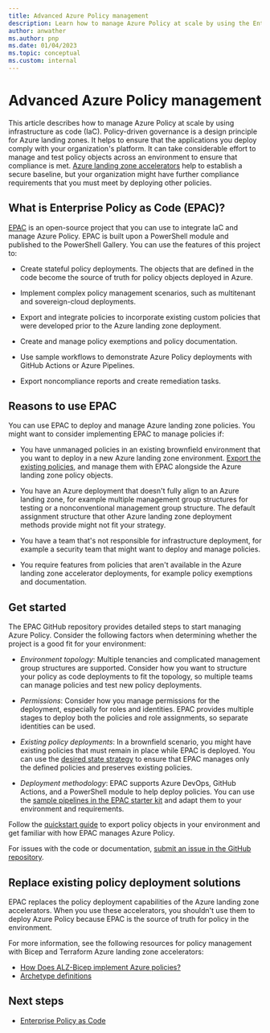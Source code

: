 ```yaml
---
title: Advanced Azure Policy management
description: Learn how to manage Azure Policy at scale by using the Enterprise Policy as Code (EPAC) open-source project and integrating IaC into your environment.
author: anwather
ms.author: pnp
ms.date: 01/04/2023
ms.topic: conceptual
ms.custom: internal
---
```


# Advanced Azure Policy management

This article describes how to manage Azure Policy at scale by using infrastructure as code (IaC). Policy-driven governance is a design principle for Azure landing zones. It helps to ensure that the applications you deploy comply with your organization's platform. It can take considerable effort to manage and test policy objects across an environment to ensure that compliance is met. [Azure landing zone accelerators](/azure/architecture/landing-zones/landing-zone-deploy) help to establish a secure baseline, but your organization might have further compliance requirements that you must meet by deploying other policies.

## What is Enterprise Policy as Code (EPAC)?

[EPAC](https://azure.github.io/enterprise-azure-policy-as-code) is an open-source project that you can use to integrate IaC and manage Azure Policy. EPAC is built upon a PowerShell module and published to the PowerShell Gallery. You can use the features of this project to:

- Create stateful policy deployments. The objects that are defined in the code become the source of truth for policy objects deployed in Azure.

- Implement complex policy management scenarios, such as multitenant and sovereign-cloud deployments.
- Export and integrate policies to incorporate existing custom policies that were developed prior to the Azure landing zone deployment.
- Create and manage policy exemptions and policy documentation.
- Use sample workflows to demonstrate Azure Policy deployments with GitHub Actions or Azure Pipelines.
- Export noncompliance reports and create remediation tasks.

## Reasons to use EPAC

You can use EPAC to deploy and manage Azure landing zone policies. You might want to consider implementing EPAC to manage policies if:

- You have unmanaged policies in an existing brownfield environment that you want to deploy in a new Azure landing zone environment. [Export the existing policies](https://azure.github.io/enterprise-azure-policy-as-code/start-extracting-policy-resources/), and manage them with EPAC alongside the Azure landing zone policy objects.

- You have an Azure deployment that doesn't fully align to an Azure landing zone, for example multiple management group structures for testing or a nonconventional management group structure. The default assignment structure that other Azure landing zone deployment methods provide might not fit your strategy.
- You have a team that's not responsible for infrastructure deployment, for example a security team that might want to deploy and manage policies.
- You require features from policies that aren't available in the Azure landing zone accelerator deployments, for example policy exemptions and documentation.

## Get started

The EPAC GitHub repository provides detailed steps to start managing Azure Policy. Consider the following factors when determining whether the project is a good fit for your environment:

- *Environment topology*: Multiple tenancies and complicated management group structures are supported. Consider how you want to structure your policy as code deployments to fit the topology, so multiple teams can manage policies and test new policy deployments.

- *Permissions*: Consider how you manage permissions for the deployment, especially for roles and identities. EPAC provides multiple stages to deploy both the policies and role assignments, so separate identities can be used.
- *Existing policy deployments*: In a brownfield scenario, you might have existing policies that must remain in place while EPAC is deployed. You can use the [desired state strategy](https://azure.github.io/enterprise-azure-policy-as-code/settings-desired-state/) to ensure that EPAC manages only the defined policies and preserves existing policies.
- *Deployment methodology*: EPAC supports Azure DevOps, GitHub Actions, and a PowerShell module to help deploy policies. You can use the [sample pipelines in the EPAC starter kit](https://github.com/Azure/enterprise-azure-policy-as-code/tree/main/StarterKit) and adapt them to your environment and requirements.

Follow the [quickstart guide](https://azure.github.io/enterprise-azure-policy-as-code/start-implementing/) to export policy objects in your environment and get familiar with how EPAC manages Azure Policy.

For issues with the code or documentation, [submit an issue in the GitHub repository](https://github.com/Azure/enterprise-azure-policy-as-code/issues).

## Replace existing policy deployment solutions

EPAC replaces the policy deployment capabilities of the Azure landing zone accelerators. When you use these accelerators, you shouldn't use them to deploy Azure Policy because EPAC is the source of truth for policy in the environment.

For more information, see the following resources for policy management with Bicep and Terraform Azure landing zone accelerators:

- [How Does ALZ-Bicep implement Azure policies?](https://github.com/Azure/ALZ-Bicep/wiki/PolicyDeepDive)
- [Archetype definitions](https://github.com/Azure/terraform-azurerm-caf-enterprise-scale/wiki/%5BUser-Guide%5D-Archetype-Definitions)

## Next steps

- [Enterprise Policy as Code](https://azure.github.io/enterprise-azure-policy-as-code)
